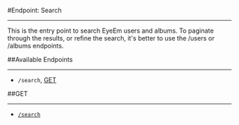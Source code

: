 #Endpoint: Search
***


This is the entry point to search EyeEm users and albums. To paginate through the results, or refine the search, it's better to use the /users or /albums endpoints.

##Available Endpoints
***

* `/search`, [GET](https://github.com/eyeem/API/blob/master/endpoints/search/GET_search.md)


##GET
***

* [`/search`](https://github.com/eyeem/API/blob/master/endpoints/search/GET_search.md)